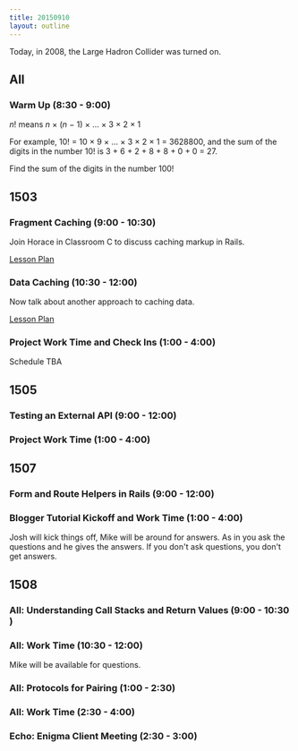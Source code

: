 ```yaml
---
title: 20150910
layout: outline
---
```


Today, in 2008, the Large Hadron Collider was turned on.

## All

### Warm Up (8:30 - 9:00)

*n*! means *n* × (*n* − 1) × ... × 3 × 2 × 1

For example, 10! = 10 × 9 × ... × 3 × 2 × 1 = 3628800,
and the sum of the digits in the number 10! is 3 + 6 + 2 + 8 + 8 + 0 + 0 = 27.

Find the sum of the digits in the number 100!

## 1503

### Fragment Caching (9:00 - 10:30)

Join Horace in Classroom C to discuss caching markup in Rails.

[Lesson Plan](https://github.com/turingschool/lesson_plans/blob/master/ruby_04-apis_and_scalability/key_based_caching.markdown)

### Data Caching (10:30 - 12:00)

Now talk about another approach to caching data.

[Lesson Plan](https://github.com/turingschool/lesson_plans/blob/master/ruby_04-apis_and_scalability/caching_data.markdown)

### Project Work Time and Check Ins (1:00 - 4:00)

Schedule TBA


## 1505

### Testing an External API (9:00 - 12:00)

### Project Work Time (1:00 - 4:00)


## 1507

### Form and Route Helpers in Rails (9:00 - 12:00)

### Blogger Tutorial Kickoff and Work Time (1:00 - 4:00)

Josh will kick things off, Mike will be around for answers.
As in you ask the questions and he gives the answers. If you don't ask
questions, you don't get answers.


## 1508

### All: Understanding Call Stacks and Return Values (9:00 - 10:30 )

### All: Work Time (10:30 - 12:00)

Mike will be available for questions.

### All: Protocols for Pairing (1:00 - 2:30)

### All: Work Time (2:30 - 4:00)

### Echo: Enigma Client Meeting (2:30 - 3:00)

